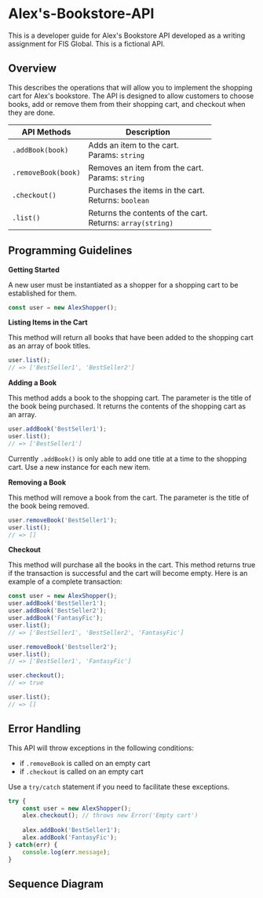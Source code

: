 # Alex's-Bookstore-API
This is a developer guide for Alex's Bookstore API developed as a writing assignment for FIS Global. This is a fictional API. 

## Overview
This describes the operations that will allow you to implement the shopping cart for Alex's bookstore. The API is designed to allow customers to choose books, add or remove them from their shopping cart, and checkout when they are done. 

API Methods | Description
--- | ---
`.addBook(book)` | Adds an item to the cart. <br> Params: `string`
`.removeBook(book)` | Removes an item from the cart. <br> Params: `string`
`.checkout()` | Purchases the items in the cart. <br> Returns: `boolean`
`.list()` | Returns the contents of the cart. <br> Returns: `array(string)` 

## Programming Guidelines
**Getting Started**

A new user must be instantiated as a shopper for a shopping cart to be established for them.
```javascript
const user = new AlexShopper();
```
**Listing Items in the Cart**

This method will return all books that have been added to the shopping cart as an array of book titles.
```javascript
user.list();
// => ['BestSeller1', 'BestSeller2']
```

**Adding a Book**

This method adds a book to the shopping cart. The parameter is the title of the book being purchased. It returns the contents of the shopping cart as an array.
```javascript
user.addBook('BestSeller1');
user.list();
// => ['BestSeller1']
```
Currently `.addBook()` is only able to add one title at a time to the shopping cart. Use a new instance for each new item.

**Removing a Book**

This method will remove a book from the cart. The parameter is the title of the book being removed.
```javascript
user.removeBook('BestSeller1');
user.list();
// => []
```

**Checkout**

This method will purchase all the books in the cart. This method returns true if the transaction is successful and the cart will become empty. Here is an example of a complete transaction:
```javascript
const user = new AlexShopper();
user.addBook('BestSeller1');
user.addBook('BestSeller2');
user.addBook('FantasyFic');
user.list();
// => ['BestSeller1', 'BestSeller2', 'FantasyFic']

user.removeBook('Bestseller2');
user.list();
// => ['BestSeller1', 'FantasyFic']

user.checkout();
// => true

user.list();
// => []
```
## Error Handling
This API will throw exceptions in the following conditions:

 * if `.removeBook` is called on an empty cart
 * if `.checkout` is called on an empty cart
 
Use a `try/catch` statement if you need to facilitate these exceptions. 

```javascript
try {
	const user = new AlexShopper();
	alex.checkout(); // throws new Error('Empty cart')
	
	alex.addBook('BestSeller1');
	alex.addBook('FantasyFic');
} catch(err) {
	console.log(err.message);
}
```
## Sequence Diagram
